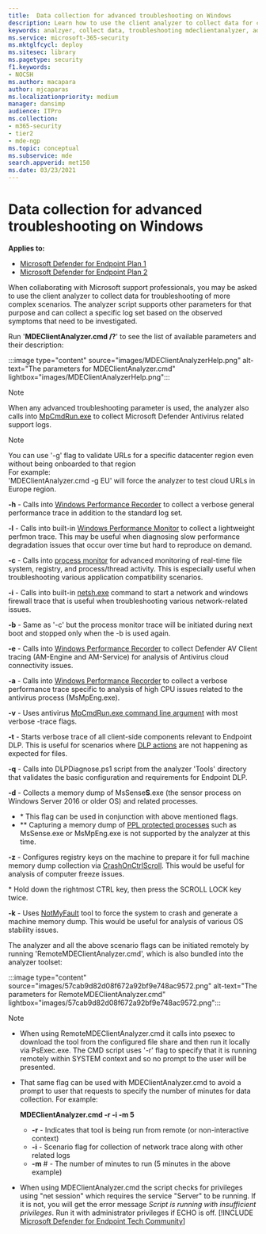 ```yaml
---
title:  Data collection for advanced troubleshooting on Windows
description: Learn how to use the client analyzer to collect data for complex troubleshooting scenarios
keywords: analzyer, collect data, troubleshooting mdeclientanalyzer, advanced troubleshooting
ms.service: microsoft-365-security
ms.mktglfcycl: deploy
ms.sitesec: library
ms.pagetype: security
f1.keywords:
- NOCSH
ms.author: macapara
author: mjcaparas
ms.localizationpriority: medium
manager: dansimp
audience: ITPro
ms.collection: 
- m365-security
- tier2
- mde-ngp
ms.topic: conceptual
ms.subservice: mde
search.appverid: met150
ms.date: 03/23/2021
---
```


# Data collection for advanced troubleshooting on Windows

**Applies to:**
- [Microsoft Defender for Endpoint Plan 1](https://go.microsoft.com/fwlink/p/?linkid=2154037)
- [Microsoft Defender for Endpoint Plan 2](https://go.microsoft.com/fwlink/p/?linkid=2154037)

When collaborating with Microsoft support professionals, you may be asked to use the client analyzer to collect data for troubleshooting of more complex scenarios. The analyzer script supports other parameters for that purpose and can collect a specific log set based on the observed symptoms that need to be investigated.

Run '**MDEClientAnalyzer.cmd /?**' to see the list of available parameters and their description:

:::image type="content" source="images/MDEClientAnalyzerHelp.png" alt-text="The parameters for MDEClientAnalyzer.cmd" lightbox="images/MDEClientAnalyzerHelp.png":::

> [!NOTE]
> When any advanced troubleshooting parameter is used, the analyzer also calls into [MpCmdRun.exe](/microsoft-365/security/defender-endpoint/command-line-arguments-microsoft-defender-antivirus) to collect Microsoft Defender Antivirus related support logs.


> [!NOTE]
> You can use '-g' flag to validate URLs for a specific datacenter region even without being onboarded to that region<br>
> For example:<br>
> 'MDEClientAnalyzer.cmd -g EU' will force the analyzer to test cloud URLs in Europe region.

**-h** - Calls into [Windows Performance Recorder](/windows-hardware/test/wpt/wpr-command-line-options) to collect a verbose general performance trace in addition to the standard log set.

**-l** - Calls into built-in [Windows Performance Monitor](/windows-server/remote/remote-desktop-services/rds-rdsh-performance-counters) to collect a lightweight perfmon trace. This may be useful when diagnosing slow performance degradation issues that occur over time but hard to reproduce on demand.

**-c** - Calls into [process monitor](/sysinternals/downloads/procmon) for advanced monitoring of real-time file system, registry, and process/thread activity. This is especially useful when troubleshooting various application compatibility scenarios.

**-i** - Calls into built-in [netsh.exe](/windows/win32/winsock/netsh-exe) command to start a network and windows firewall trace that is useful when troubleshooting various network-related issues.

**-b** - Same as '-c' but the process monitor trace will be initiated during next boot and stopped only when the -b is used again.

**-e** - Calls into [Windows Performance Recorder](/windows-hardware/test/wpt/wpr-command-line-options) to collect Defender AV Client tracing (AM-Engine and AM-Service) for analysis of Antivirus cloud connectivity issues.

**-a** - Calls into [Windows Performance Recorder](/windows-hardware/test/wpt/wpr-command-line-options) to collect a verbose performance trace specific to analysis of high CPU issues related to the antivirus process (MsMpEng.exe).

**-v** - Uses antivirus [MpCmdRun.exe command line argument](/windows/security/threat-protection/microsoft-defender-antivirus/command-line-arguments-microsoft-defender-antivirus) with most verbose -trace flags.

**-t** - Starts verbose trace of all client-side components relevant to Endpoint DLP. This is useful for scenarios where [DLP actions](/microsoft-365/compliance/endpoint-dlp-learn-about#endpoint-activities-you-can-monitor-and-take-action-on) are not happening as expected for files.

**-q** - Calls into DLPDiagnose.ps1 script from the analyzer 'Tools' directory that validates the basic configuration and requirements for Endpoint DLP.

**-d** - Collects a memory dump of MsSense**S**.exe (the sensor process on Windows Server 2016 or older OS) and related processes.

- \* This flag can be used in conjunction with above mentioned flags.
- \*\* Capturing a memory dump of [PPL protected processes](/windows-hardware/drivers/install/early-launch-antimalware) such as MsSense.exe or MsMpEng.exe is not supported by the analyzer at this time.

**-z** - Configures registry keys on the machine to prepare it for full machine memory dump collection via [CrashOnCtrlScroll](/windows-hardware/drivers/debugger/forcing-a-system-crash-from-the-keyboard). This would be useful for analysis of computer freeze issues.

\* Hold down the rightmost CTRL key, then press the SCROLL LOCK key twice.

**-k** - Uses [NotMyFault](/sysinternals/downloads/notmyfault) tool to force the system to crash and generate a machine memory dump. This would be useful for analysis of various OS stability issues.

The analyzer and all the above scenario flags can be initiated remotely by running 'RemoteMDEClientAnalyzer.cmd', which is also bundled into the analyzer toolset:

:::image type="content" source="images/57cab9d82d08f672a92bf9e748ac9572.png" alt-text="The parameters for RemoteMDEClientAnalyzer.cmd" lightbox="images/57cab9d82d08f672a92bf9e748ac9572.png":::

> [!NOTE]
>
> - When using RemoteMDEClientAnalyzer.cmd it calls into psexec to download the tool from the configured file share and then run it locally via PsExec.exe.
    The CMD script uses '-r' flag to specify that it is running remotely within SYSTEM context and so no prompt to the user will be presented.
> - That same flag can be used with MDEClientAnalyzer.cmd to avoid a prompt to user that requests to specify the number of minutes for data collection. For example:
>
>    **MDEClientAnalyzer.cmd -r -i -m 5**
>
>   - **-r** - Indicates that tool is being run from remote (or non-interactive context)
>   - **-i** - Scenario flag for collection of network trace along with other related logs
>   - **-m** \# - The number of minutes to run (5 minutes in the above example)
>   
>  - When using MDEClientAnalyzer.cmd the script checks for privileges using "net session" which requires the service "Server" to be running. If it is not, you will get the error message _Script is running with insufficient privileges_. Run it with administrator privileges if ECHO is off.
[!INCLUDE [Microsoft Defender for Endpoint Tech Community](../../includes/defender-mde-techcommunity.md)]
